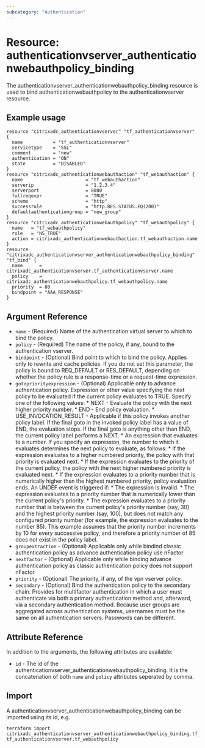 ```yaml
---
subcategory: "Authentication"
---
```


# Resource: authenticationvserver_authenticationwebauthpolicy_binding

The authenticationvserver_authenticationwebauthpolicy_binding resource is used to bind authenticationwebauthpolicy to the authenticationvserver resource.


## Example usage

```hcl
resource "citrixadc_authenticationvserver" "tf_authenticationvserver" {
  name           = "tf_authenticationvserver"
  servicetype    = "SSL"
  comment        = "new"
  authentication = "ON"
  state          = "DISABLED"
}
resource "citrixadc_authenticationwebauthaction" "tf_webauthaction" {
  name                       = "tf_webauthaction"
  serverip                   = "1.2.3.4"
  serverport                 = 8080
  fullreqexpr                = "TRUE"
  scheme                     = "http"
  successrule                = "http.RES.STATUS.EQ(200)"
  defaultauthenticationgroup = "new_group"
}
resource "citrixadc_authenticationwebauthpolicy" "tf_webauthpolicy" {
  name   = "tf_webauthpolicy"
  rule   = "NS_TRUE"
  action = citrixadc_authenticationwebauthaction.tf_webauthaction.name
}
resource "citrixadc_authenticationvserver_authenticationwebauthpolicy_binding" "tf_bind" {
  name      = citrixadc_authenticationvserver.tf_authenticationvserver.name
  policy    = citrixadc_authenticationwebauthpolicy.tf_webauthpolicy.name
  priority  = 80
  bindpoint = "AAA_RESPONSE"
}
```


## Argument Reference

* `name` - (Required) Name of the authentication virtual server to which to bind the policy.
* `policy` - (Required) The name of the policy, if any, bound to the authentication vserver.
* `bindpoint` - (Optional) Bind point to which to bind the policy. Applies only to rewrite and cache policies. If you do not set this parameter, the policy is bound to REQ_DEFAULT or RES_DEFAULT, depending on whether the policy rule is a response-time or a request-time expression.
* `gotopriorityexpression` - (Optional) Applicable only to advance authentication policy. Expression or other value specifying the next policy to be evaluated if the current policy evaluates to TRUE.  Specify one of the following values: * NEXT - Evaluate the policy with the next higher priority number. * END - End policy evaluation. * USE_INVOCATION_RESULT - Applicable if this policy invokes another policy label. If the final goto in the invoked policy label has a value of END, the evaluation stops. If the final goto is anything other than END, the current policy label performs a NEXT. * An expression that evaluates to a number. If you specify an expression, the number to which it evaluates determines the next policy to evaluate, as follows: * If the expression evaluates to a higher numbered priority, the policy with that priority is evaluated next. * If the expression evaluates to the priority of the current policy, the policy with the next higher numbered priority is evaluated next. * If the expression evaluates to a priority number that is numerically higher than the highest numbered priority, policy evaluation ends. An UNDEF event is triggered if: * The expression is invalid. * The expression evaluates to a priority number that is numerically lower than the current policy's priority. * The expression evaluates to a priority number that is between the current policy's priority number (say, 30) and the highest priority number (say, 100), but does not match any configured priority number (for example, the expression evaluates to the number 85). This example assumes that the priority number increments by 10 for every successive policy, and therefore a priority number of 85 does not exist in the policy label.
* `groupextraction` - (Optional) Applicable only while bindind classic authentication policy as advance authentication policy use nFactor
* `nextfactor` - (Optional) Applicable only while binding advance authentication policy as classic authentication policy does not support nFactor
* `priority` - (Optional) The priority, if any, of the vpn vserver policy.
* `secondary` - (Optional) Bind the authentication policy to the secondary chain. Provides for multifactor authentication in which a user must authenticate via both a primary authentication method and, afterward, via a secondary authentication method. Because user groups are aggregated across authentication systems, usernames must be the same on all authentication servers. Passwords can be different.


## Attribute Reference

In addition to the arguments, the following attributes are available:

* `id` - The id of the authenticationvserver_authenticationwebauthpolicy_binding. It is the concatenation of both `name` and `policy` attributes seperated by comma.


## Import

A authenticationvserver_authenticationwebauthpolicy_binding can be imported using its id, e.g.

```shell
terraform import citrixadc_authenticationvserver_authenticationwebauthpolicy_binding.tf_bind tf_authenticationvserver,tf_webauthpolicy
```
